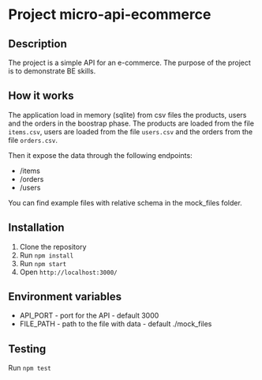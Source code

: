 # Project micro-api-ecommerce

## Description
The project is a simple API for an e-commerce. The purpose of the project is to demonstrate BE skills.

## How it works
The application load in memory (sqlite) from csv files the products, users and the orders in the boostrap phase. The products are loaded from the file `items.csv`, users are loaded from the file `users.csv` and the orders from the file `orders.csv`.

Then it expose the data through the following endpoints:
* /items
* /orders
* /users

You can find example files with relative schema in the mock_files folder.

## Installation
1. Clone the repository
2. Run `npm install`
3. Run `npm start`
4. Open `http://localhost:3000/`


## Environment variables
 * API_PORT - port for the API - default 3000
 * FILE_PATH - path to the file with data - default ./mock_files

## Testing
Run `npm test`